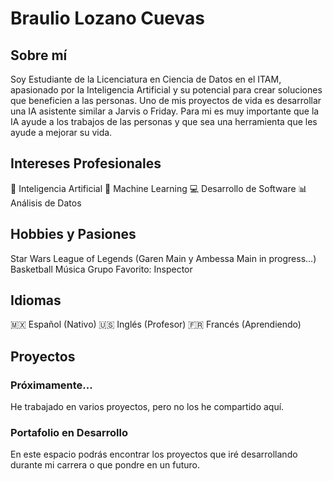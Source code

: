 # Braulio Lozano Cuevas

## Sobre mí
Soy Estudiante de la Licenciatura en Ciencia de Datos en el ITAM, apasionado por la Inteligencia Artificial y su potencial para crear soluciones que beneficien a las personas. Uno de mis proyectos de vida es desarrollar una IA asistente similar a Jarvis o Friday. Para mi es muy importante que la IA ayude a los trabajos de las personas y que sea una herramienta que les ayude a mejorar su vida. 

## Intereses Profesionales
<div class="skill-list">
  <span class="skill-tag">🤖 Inteligencia Artificial</span>
  <span class="skill-tag">🧠 Machine Learning</span>
  <span class="skill-tag">💻 Desarrollo de Software</span>
  <span class="skill-tag">📊 Análisis de Datos</span>
</div>

## Hobbies y Pasiones
<div class="skill-list">
  <span class="skill-tag">Star Wars</span>
  <span class="skill-tag">League of Legends (Garen Main y Ambessa Main in progress...)</span>
  <span class="skill-tag">Basketball</span>
  <span class="skill-tag">Música</span>
  <span class="skill-tag">Grupo Favorito: Inspector</span>
</div>

## Idiomas
<div class="skill-list">
  <span class="skill-tag">🇲🇽 Español (Nativo)</span>
  <span class="skill-tag">🇺🇸 Inglés (Profesor)</span>
  <span class="skill-tag">🇫🇷 Francés (Aprendiendo)</span>
</div>

## Proyectos
<div class="project-card">
  <h3>Próximamente...</h3>
  <p>He trabajado en varios proyectos, pero no los he compartido aquí.</p>
</div>

<div class="project-card">
  <h3> Portafolio en Desarrollo</h3>
  <p>En este espacio podrás encontrar los proyectos que iré desarrollando durante mi carrera o que pondre en un futuro.</p>
</div>


